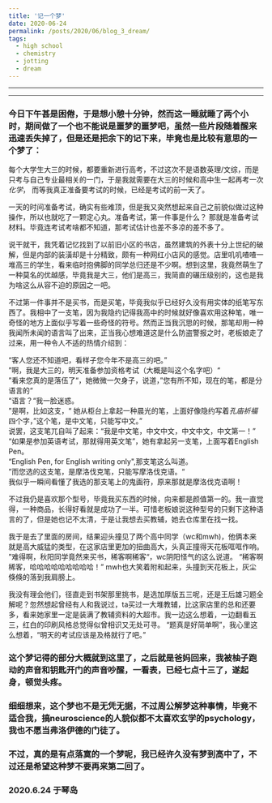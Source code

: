 ```yaml
---
title: '记一个梦'
date: 2020-06-24
permalink: /posts/2020/06/blog_3_dream/
tags:
  - high school
  - chemistry
  - jotting
  - dream
---
```


---

---

### 今日下午甚是困倦，于是想小憩十分钟，然而这一睡就睡了两个小时，期间做了一个也不能说是噩梦的噩梦吧，虽然一些片段随着醒来迅速丢失掉了，但是还是把余下的记下来，毕竟也是比较有意思的一个梦了：

每个大学生大三的时候，都要重新进行高考，不过这次不是语数英理/文综，而是只考与自己专业最相关的一门，于是我就需要在大三的时候和高中生一起再考一次*化学*， 而等我真正准备要考试的时候，已经是考试的前一天了。

一天的时间准备考试，确实有些难顶，但是我又突然想起来自己之前貌似做过这种操作，所以也就吃了一颗定心丸。准备考试，第一件事是什么？ 那就是准备考试材料。毕竟连考试考啥都不知道，那考试估计也差不多凉的差不多了。

说干就干，我凭着记忆找到了以前旧小区的书店，虽然建筑的外表十分上世纪的破解，但是内部的装潢却是十分精致，颇有一种网红小店风的感觉。店里叽叽喳喳一堆高三的学生，看来临时抱佛脚的同学总归还是不少啊。想到这里，我竟然萌生了一种莫名的优越感，毕竟我是大三，他们是高三，我简直的碾压级别的，这也是我为啥这么从容不迫的原因之一吧。

不过第一件事并不是买书，而是买笔，毕竟我似乎已经好久没有用实体的纸笔写东西了。我相中了一支笔，因为我隐约记得我高中的时候就好像喜欢用这种笔，唯一奇怪的地方上面似乎写着一些奇怪的符号。然而正当我沉思的时候，那笔却用一种我闻所未闻的语言叫了出来，正当我心想难道这是什么防盗警报之时，老板娘走了过来，用一种令人不适的热情介绍到：

“客人您还不知道吧，看样子您今年不是高三的吧。”<br>
”啊，我是大三的，明天准备参加资格考试（大概是叫这个名字吧）“<br>
”看来您真的是落伍了“，她微微一欠身子，说道，”您有所不知，现在的笔，都是分语言的“ <br>“语言？“我一脸迷惑。<br>
”是啊，比如这支，“ 她从柜台上拿起一种晨光的笔，上面好像隐约写着*孔庙祈福*四个字，”这个笔，是中文笔，只能写中文。”<br>
说罢，这支笔兀自叫了起来：“我是中文笔，中文中文，中文中文，中文第一！” <br>
“如果是参加英语考试，那就得用英文笔”，她有拿起另一支笔，上面写着English Pen。<br>
“English Pen, for English writing only",那支笔这么叫道。<br>
”而您选的这支笔，是摩洛伐克笔，只能写摩洛伐克语。“ <br>
我似乎一瞬间看懂了我选的那支笔上的鬼画符，原来那就是摩洛伐克语啊！  

不过我仍是喜欢那个型号，毕竟我买东西的时候，向来都是颜值第一的。我一直觉得，一种商品，长得好看就是成功了一半。可惜老板娘说这种型号的只剩下这种语言的了，但是她也记不太清，于是让我想去买教辅，她去仓库里在找一找。

我于是去了里面的房间，结果迎头撞见了两个高中同学（wc和mwh)，他俩本来就是高大威猛的类型，在这家店里更加的扭曲高大，头真正撞得天花板哐哐作响。
”难得啊，秋阳同学竟然来买书，稀客啊稀客“，wc阴阳怪气的这么说道。
“稀客啊稀客，哈哈哈哈哈哈哈哈哈！” mwh也大笑着附和起来，头撞到天花板上，灰尘倏倏的落到我肩膀上。

我没有理会他们，径直走到书架那里挑书，是选加厚版五三呢，还是王后雄习题全解呢？忽然想起曾经有人和我说过，ta买过一大堆教辅，比这家店里的总和还要多，看来她家里一定是装满了教辅资料的大超市。我一边这么想着，一边翻看五三，红白的印刷风格总觉得似曾相识又无处可寻。
“题真是好简单啊”，我心里这么想着，“明天的考试应该是及格就行了吧。”

### 这个梦记得的部分大概就到这里了，之后就是爸妈回来，我被柚子跑动的声音和钥匙开门的声音吵醒，一看表，已经七点十三了，遂起身，顿觉头疼。
### 细细想来，这个梦也不是无凭无据，不过周公解梦这种事情，毕竟不适合我，搞neuroscience的人貌似都不太喜欢玄学的psychology，我也不愿当弗洛伊德的门徒了。
### 不过，真的是有点落寞的一个梦呢，我已经许久没有梦到高中了，不过还是希望这种梦不要再来第二回了。

### 2020.6.24  于琴岛
